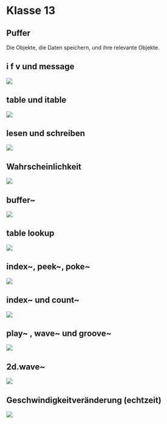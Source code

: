 # Klasse 13

## Puffer
Die Objekte, die Daten speichern, und ihre relevante Objekte.

## i f v und message
![](Klasse13/simple.png)

## table und itable
![](Klasse13/table.png)

## lesen und schreiben

![](Klasse13/table3.png)

## Wahrscheinlichkeit
![](Klasse13/wahrscheinlichkeit.png)

## buffer~
![](Klasse13/buffer~.png)

## table lookup
![](Klasse13/table_lookup.png)

## index~, peek~, poke~
![](Klasse13/difference.png)

## index~ und count~
![](Klasse13/index~.png)

## play~ , wave~ und groove~
![](Klasse13/wiedergaben.png)

## 2d.wave~ 
![](Klasse13/2dwave.png)


## Geschwindigkeitveränderung (echtzeit)
![](Klasse13/frei_geschiwindigkeit.png)

